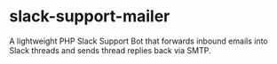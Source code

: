 # slack-support-mailer
A lightweight PHP Slack Support Bot that forwards inbound emails into Slack threads and sends thread replies back via SMTP.
